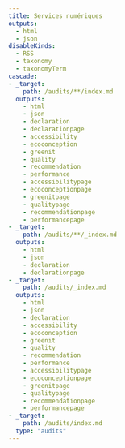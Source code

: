 ```yaml
---
title: Services numériques
outputs:
  - html
  - json
disableKinds:
  - RSS
  - taxonomy
  - taxonomyTerm
cascade:
- _target:
    path: /audits/**/index.md
  outputs:
    - html
    - json
    - declaration
    - declarationpage
    - accessibility
    - ecoconception
    - greenit
    - quality
    - recommendation
    - performance
    - accessibilitypage
    - ecoconceptionpage
    - greenitpage
    - qualitypage
    - recommendationpage
    - performancepage
- _target:
    path: /audits/**/_index.md
  outputs:
    - html
    - json
    - declaration
    - declarationpage
- _target:
    path: /audits/_index.md
  outputs:
    - html
    - json
    - declaration
    - accessibility
    - ecoconception
    - greenit
    - quality
    - recommendation
    - performance
    - accessibilitypage
    - ecoconceptionpage
    - greenitpage
    - qualitypage
    - recommendationpage
    - performancepage
- _target:
    path: /audits/index.md
  type: "audits"
---
```

